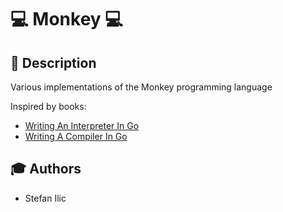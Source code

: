 # :computer: Monkey :computer:

## :page_facing_up: Description
Various implementations of the Monkey programming language

Inspired by books:
 * [Writing An Interpreter In Go](https://interpreterbook.com/)
 * [Writing A Compiler In Go](https://compilerbook.com/)

## :mortar_board: Authors 
* Stefan Ilic
